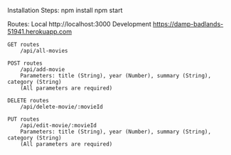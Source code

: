 Installation Steps:
    npm install
    npm start

Routes:
        Local
            http://localhost:3000
        Development
            https://damp-badlands-51941.herokuapp.com

    GET routes
        /api/all-movies

    POST routes
        /api/add-movie
        Parameters: title (String), year (Number), summary (String), category (String)
        (All parameters are required)

    DELETE routes
        /api/delete-movie/:movieId
    
    PUT routes
        /api/edit-movie/:movieId
        Parameters: title (String), year (Number), summary (String), category (String)
        (All parameters are required)